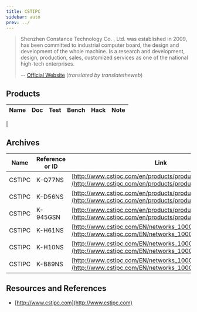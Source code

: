 ```yaml
---
title: CSTIPC
sidebar: auto
prev: ../
---
```


>  Shenzhen Constance Technology Co. , Ltd. was established in 2009,
>  has been committed to industrial computer board, the design and
>  development of the whole machine. Is a research and development,
>  design, production, sales, customized services as one of the
>  national high-tech enterprises.
>
> -- [Official Website](http://www.cstipc.com/About/about.html) (*translated by translatetheweb*)

## Products

| Name                      | Doc | Test | Bench | Hack | Note |
|---------------------------|-----|------|-------|------|------|
|

## Archives

|Name|Reference or ID|Link|Architecture|
|----|---------------|----|------------|
|CSTIPC|K-Q77NS|[http://www.cstipc.com/en/products/product_detial_26.html](http://www.cstipc.com/en/products/product_detial_26.html)|x86_64|
|CSTIPC|K-D56NS|[http://www.cstipc.com/en/products/product_detial_15.html](http://www.cstipc.com/en/products/product_detial_15.html)|x86_64|
|CSTIPC|K-945GSN|[http://www.cstipc.com/en/products/product_detial_16.html](http://www.cstipc.com/en/products/product_detial_16.html)|x86_64|
|CSTIPC|K-H61NS|[http://www.cstipc.com/EN/networks_100000015639258.html](http://www.cstipc.com/EN/networks_100000015639258.html)|x86_64|
|CSTIPC|K-H10NS|[http://www.cstipc.com/EN/networks_100000014918261.html](http://www.cstipc.com/EN/networks_100000014918261.html)|x86_64|
|CSTIPC|K-B89NS|[http://www.cstipc.com/EN/networks_100000014234213.html](http://www.cstipc.com/EN/networks_100000014234213.html)|x86_64|

## Resources and References

 * [http://www.cstipc.com](http://www.cstipc.com)
